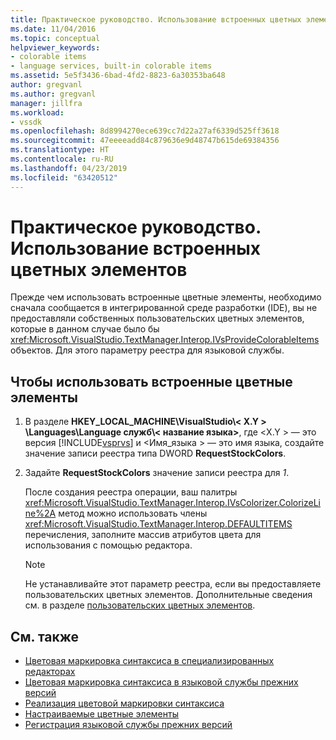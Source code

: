 ```yaml
---
title: Практическое руководство. Использование встроенных цветных элементов | Документация Майкрософт
ms.date: 11/04/2016
ms.topic: conceptual
helpviewer_keywords:
- colorable items
- language services, built-in colorable items
ms.assetid: 5e5f3436-6bad-4fd2-8823-6a30353ba648
author: gregvanl
ms.author: gregvanl
manager: jillfra
ms.workload:
- vssdk
ms.openlocfilehash: 8d8994270ece639cc7d22a27af6339d525ff3618
ms.sourcegitcommit: 47eeeeadd84c879636e9d48747b615de69384356
ms.translationtype: HT
ms.contentlocale: ru-RU
ms.lasthandoff: 04/23/2019
ms.locfileid: "63420512"
---
```

# <a name="how-to-use-built-in-colorable-items"></a>Практическое руководство. Использование встроенных цветных элементов
Прежде чем использовать встроенные цветные элементы, необходимо сначала сообщается в интегрированной среде разработки (IDE), вы не предоставляли собственных пользовательских цветных элементов, которые в данном случае было бы <xref:Microsoft.VisualStudio.TextManager.Interop.IVsProvideColorableItems> объектов. Для этого параметру реестра для языковой службы.

## <a name="to-use-built-in-colorable-items"></a>Чтобы использовать встроенные цветные элементы

1. В разделе **HKEY_LOCAL_MACHINE\VisualStudio\\< X.Y > \Languages\Language служб\\< название языка\>**, где \<X.Y > — это версия [!INCLUDE[vsprvs](../../code-quality/includes/vsprvs_md.md)] и \<Имя_языка > — это имя языка, создайте значение записи реестра типа DWORD **RequestStockColors**.

2. Задайте **RequestStockColors** значение записи реестра для *1*.

    После создания реестра операции, ваш палитры <xref:Microsoft.VisualStudio.TextManager.Interop.IVsColorizer.ColorizeLine%2A> метод можно использовать члены <xref:Microsoft.VisualStudio.TextManager.Interop.DEFAULTITEMS> перечисления, заполните массив атрибутов цвета для использования с помощью редактора.

   > [!NOTE]
   > Не устанавливайте этот параметр реестра, если вы предоставляете пользовательских цветных элементов. Дополнительные сведения см. в разделе [пользовательских цветных элементов](../../extensibility/internals/custom-colorable-items.md).

## <a name="see-also"></a>См. также
- [Цветовая маркировка синтаксиса в специализированных редакторах](../../extensibility/syntax-coloring-in-custom-editors.md)
- [Цветовая маркировка синтаксиса в языковой службы прежних версий](../../extensibility/internals/syntax-coloring-in-a-legacy-language-service.md)
- [Реализация цветовой маркировки синтаксиса](../../extensibility/internals/implementing-syntax-coloring.md)
- [Настраиваемые цветные элементы](../../extensibility/internals/custom-colorable-items.md)
- [Регистрация языковой службы прежних версий](../../extensibility/internals/registering-a-legacy-language-service2.md)